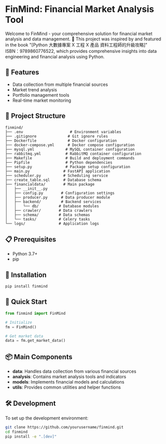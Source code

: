 # FinMind: Financial Market Analysis Tool

Welcome to FinMind - your comprehensive solution for financial market analysis and data management.
📖 This project was inspired by and featured in the book "[Python 大數據專案 X 工程 X 產品 資料工程師的升級攻略]" ISBN：9789860776522, which provides comprehensive insights into data engineering and financial analysis using Python.

## 🚀 Features

- Data collection from multiple financial sources
- Market trend analysis
- Portfolio management tools
- Real-time market monitoring

## 📁 Project Structure

```
finmind/
├── .env                     # Environment variables
├── .gitignore              # Git ignore rules
├── Dockerfile              # Docker configuration
├── docker-compose.yml      # Docker compose configuration
├── mysql.yml              # MySQL container configuration 
├── rabbitmq.yml           # RabbitMQ container configuration
├── Makefile               # Build and deployment commands
├── Pipfile                # Python dependencies
├── setup.py               # Package setup configuration
├── main.py               # FastAPI application
├── scheduler.py          # Scheduling service
├── create_table.sql      # Database schema
├── financialdata/        # Main package
│   ├── __init__.py
│   ├── config.py        # Configuration settings
│   ├── producer.py      # Data producer module
│   ├── backend/         # Backend services
│   │   └── db/         # Database modules
│   ├── crawler/        # Data crawlers
│   ├── schema/         # Data schemas
│   └── tasks/          # Celery tasks
└── logs/               # Application logs
```

## 📋 Prerequisites

- Python 3.7+
- pip

## 🔧 Installation

```bash
pip install finmind
```

## 🎯 Quick Start

```python
from finmind import FinMind

# Initialize
fm = FinMind()

# Get market data
data = fm.get_market_data()
```

## 📦 Main Components

- **data**: Handles data collection from various financial sources
- **analysis**: Contains market analysis tools and indicators
- **models**: Implements financial models and calculations
- **utils**: Provides common utilities and helper functions

## 🛠 Development

To set up the development environment:

```bash
git clone https://github.com/yourusername/finmind.git
cd finmind
pip install -e ".[dev]"
```


